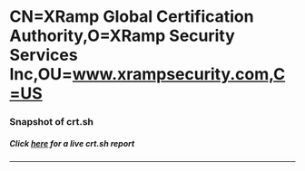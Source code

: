 # CN=XRamp Global Certification Authority,O=XRamp Security Services Inc,OU=www.xrampsecurity.com,C=US
### Snapshot of crt.sh
##### Click [here](https://crt.sh/?q=Serial_4038B9B1) for a live crt.sh report

---
